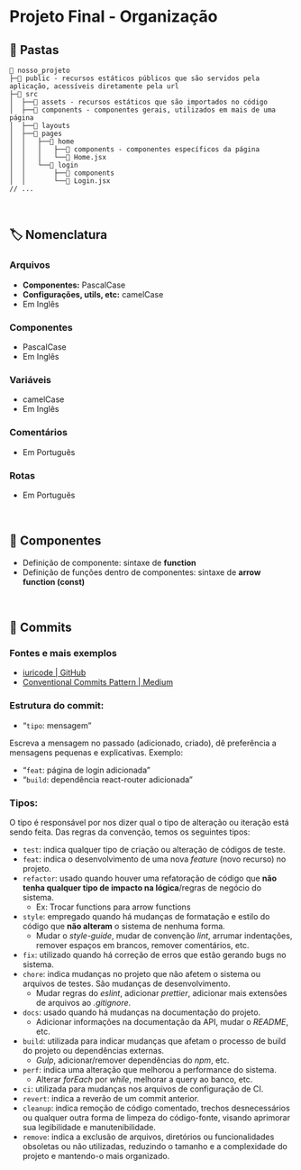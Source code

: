 # Projeto Final - Organização

## 📁 Pastas

    📂 nosso_projeto
    ├─📁 public - recursos estáticos públicos que são servidos pela aplicação, acessíveis diretamente pela url
    ├─📁 src
    │  ├──📁 assets - recursos estáticos que são importados no código
    │  ├──📁 components - componentes gerais, utilizados em mais de uma página
    │  ├──📁 layouts
    │  ├──📂 pages
    │  │   ├──📂 home
    │  │   │   ├──📁 components - componentes específicos da página
    │  │   │   └──📄 Home.jsx
    │  │   └──📂 login
    │  │       ├──📁 components
    │  │       └──📄 Login.jsx
    // ...


<br>

## 🏷️ Nomenclatura

### Arquivos
- **Componentes:** PascalCase
- **Configurações, utils, etc:** camelCase
- Em Inglês

### Componentes
- PascalCase
- Em Inglês

### Variáveis
- camelCase
- Em Inglês

### Comentários
- Em Português

### Rotas
- Em Português

<br>

## 🧩 Componentes
- Definição de componente: sintaxe de **function**
- Definição de funções dentro de componentes: sintaxe de **arrow function (const)**

<br>

## 📍 Commits
### Fontes e mais exemplos
- [iuricode | GitHub](https://github.com/iuricode/padroes-de-commits)
- [Conventional Commits Pattern | Medium](https://medium.com/linkapi-solutions/conventional-commits-pattern-3778d1a1e657)

### Estrutura do commit:
-   “`tipo`: mensagem”

Escreva a mensagem no passado (adicionado, criado), dê preferência a mensagens pequenas e explicativas. Exemplo:

-   “`feat`: página de login adicionada”
-   “`build`: dependência react-router adicionada”



### Tipos:
O tipo é responsável por nos dizer qual o tipo de alteração ou iteração está sendo feita. Das regras da convenção, temos os seguintes tipos:

-   `test`: indica qualquer tipo de criação ou alteração de códigos de teste.
-   `feat`: indica o desenvolvimento de uma nova *feature* (novo recurso) no projeto.
-   `refactor`: usado quando houver uma refatoração de código que **não tenha qualquer tipo de impacto na lógica**/regras de negócio do sistema.
    -   Ex: Trocar functions para arrow functions
-   `style`: empregado quando há mudanças de formatação e estilo do código que **não alteram** o sistema de nenhuma forma.
    -   Mudar o *style-guide*, mudar de convenção *lint*, arrumar indentações, remover espaços em brancos, remover comentários, etc.
-   `fix`: utilizado quando há correção de erros que estão gerando bugs no sistema.
-   `chore`: indica mudanças no projeto que não afetem o sistema ou arquivos de testes. São mudanças de desenvolvimento.
    -   Mudar regras do *eslint*, adicionar *prettier*, adicionar mais extensões de arquivos ao *.gitignore*.
-   `docs`: usado quando há mudanças na documentação do projeto.
    -   Adicionar informações na documentação da API, mudar o *README*, etc.
-   `build`: utilizada para indicar mudanças que afetam o processo de build do projeto ou dependências externas.
    -   *Gulp*, adicionar/remover dependências do *npm*, etc.
-   `perf`: indica uma alteração que melhorou a performance do sistema.
    -   Alterar *forEach* por *while*, melhorar a query ao banco, etc.
-   `ci`: utilizada para mudanças nos arquivos de configuração de CI.
-   `revert`: indica a reverão de um commit anterior.
-   `cleanup`: indica remoção de código comentado, trechos desnecessários ou qualquer outra forma de limpeza do código-fonte, visando aprimorar sua legibilidade e manutenibilidade.
-   `remove`: indica a exclusão de arquivos, diretórios ou funcionalidades obsoletas ou não utilizadas, reduzindo o tamanho e a complexidade do projeto e mantendo-o mais organizado.
